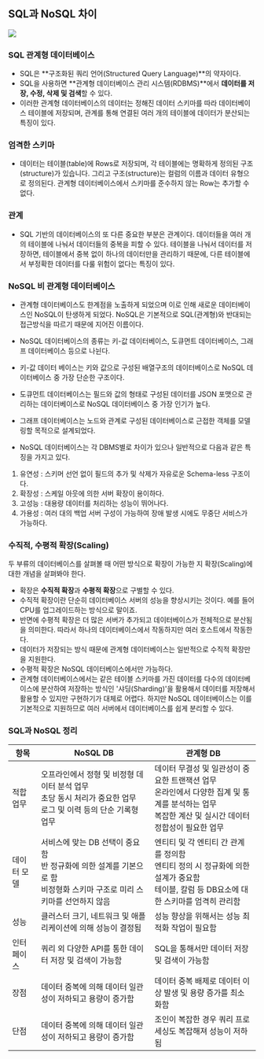 ## SQL과 NoSQL 차이
![](https://velog.velcdn.com/images/cil05265/post/9329c814-4245-4170-a617-1a933f2b4c87/image.png)

### SQL 관계형 데이터베이스
- SQL은 **구조화된 쿼리 언어(Structured Query Language)**의 약자이다. 
- SQL을 사용하면 **관계형 데이터베이스 관리 시스템(RDBMS)**에서 **데이터를 저장, 수정, 삭제 및 검색**할 수 있다.
- 이러한 관계형 데이터베이스의 데이터는 정해진 데이터 스키마를 따라 데이터베이스 테이블에 저장되며, 관계를 통해 연결된 여러 개의 테이블에 데이터가 분산되는 특징이 있다.

### 엄격한 스키마
- 데이터는 테이블(table)에 Rows로 저장되며, 각 테이블에는 명확하게 정의된 구조(structure)가 있습니다. 그리고 구조(structure)는 컬럼의 이름과 데이터 유형으로 정의된다. 관계형 데이터베이스에서 스키마를 준수하지 않는 Row는 추가할 수 없다.

### 관계
- SQL 기반의 데이터베이스의 또 다른 중요한 부분은 관계이다. 데이터들을 여러 개의 테이블에 나눠서 데이터들의 중복을 피할 수 있다. 테이블을 나눠서 데이터를 저장하면, 테이블에서 중복 없이 하나의 데이터만을 관리하기 때문에, 다른 테이블에서 부정확한 데이터를 다룰 위험이 없다는 특징이 있다.

### NoSQL 비 관계형 데이터베이스
- 관계형 데이터베이스도 한계점을 노출하게 되었으며 이로 인해 새로운 데이터베이스인 NoSQL이 탄생하게 되었다. NoSQL은 기본적으로 SQL(관계형)와 반대되는 접근방식을 따르기 때문에 지어진 이름이다.
- NoSQL 데이터베이스의 종류는 키-값 데이터베이스, 도큐먼트 데이터베이스, 그래프 데이터베이스 등으로 나뉜다. 
- 키-값 데이터 베이스는 키와 값으로 구성된 배열구조의 데이터베이스로 NoSQL 데이터베이스 중 가장 단순한 구조이다.
- 도큐먼트 데이터베이스는 필드와 값의 형태로 구성된 데이터를 JSON 포맷으로 관리하는 데이터베이스로 NoSQL 데이터베이스 중 가장 인기가 높다. 
- 그래프 데이터베이스는 노드와 관계로 구성된 데이터베이스로 근접한 객체를 모델링할 목적으로 설계되었다.

- NoSQL 데이터베이스는 각 DBMS별로 차이가 있으나 일반적으로 다음과 같은 특징을 가지고 있다.
1. 유연성 : 스키머 선언 없이 필드의 추가 및 삭제가 자유로운 Schema-less 구조이다.
2. 확장성 : 스케일 아웃에 의한 서버 확장이 용이하다.
3. 고성능 : 대용량 데이터를 처리하는 성능이 뛰어나다.
4. 가용성 : 여러 대의 백업 서버 구성이 가능하여 장애 발생 시에도 무중단 서비스가 가능하다.

### 수직적,  수평적 확장(Scaling)
두 부류의 데이터베이스를 살펴볼 때 어떤 방식으로 확장이 가능한 지 확장(Scaling)에 대한 개념을 살펴봐야 한다.
- 확장은 **수직적 확장**과 **수평적 확장**으로 구별할 수 있다. 
- 수직적 확장이란 단순히 데이터베이스 서버의 성능을 향상시키는 것이다. 예를 들어 CPU를 업그레이드하는 방식으로 말이죠. 
- 반면에 수평적 확장은 더 많은 서버가 추가되고 데이터베이스가 전체적으로 분산됨을 의미한다. 따라서 하나의 데이터베이스에서 작동하지만 여러 호스트에서 작동한다.
- 데이터가 저장되는 방식 때문에 관계형 데이터베이스는 일반적으로 수직적 확장만을 지원한다. 
- 수평적 확장은 NoSQL 데이터베이스에서만 가능하다.
- 관계형 데이터베이스에서는 같은 테이블 스키마를 가진 데이터를 다수의 데이터베이스에 분산하여 저장하는 방식인 '샤딩(Sharding)'을 활용해서 데이터를 저장해서 활용할 수 있지만 구현하기가 대체로 어렵다.
하지만 NoSQL 데이터베이스는 이를 기본적으로 지원하므로 여러 서버에서 데이터베이스를 쉽게 분리할 수 있다.

### SQL과 NoSQL 정리
|항목|NoSQL DB|관계형 DB|
|------|---|---|
|적합업무|오프라인에서 정형 및 비정형 데이터 분석 업무 <br> 초당 동시 처리가 중요한 업무 <br> 로그 및 이력 등의 단순 기록형 업무 | 데이터 무결성 및 일관성이 중요한 트랜잭션 업무 <br> 온라인에서 다양한 집계 및 통계를 분석하는 업무 <br> 복잡한 계산 및 실시간 데이터 정합성이 필요한 업무|
|데이터 모델| 서비스에 맞는 DB 선택이 중요함 <br> 반 정규화에 의한 설계를 기본으로 함 <br> 비정형화 스키마 구조로 미리 스키마를 선언하지 않음 | 엔티티 및 각 엔티티 간 관계를 정의함 <br> 엔티티 정의 시 정규화에 의한 설계가 중요함 <br> 테이블, 칼럼 등 DB요소에 대한 스키마를 엄격히 관리함|
|성능 | 클러스터 크기, 네트워크 및 애플리케이션에 의해 성능이 결정됨 | 성능 향상을 위해서는 성능 최적화 작업이 필요함|
|인터페이스 | 쿼리 외 다양한 API를 통한 데이터 저장 및 검색이 가능함 |SQL을 통해서만 데이터 저장 및 검색이 가능함|
|장점 |데이터 중복에 의해 데이터 일관성이 저하되고 용량이 증가함 |데이터 중복 배제로 데이터 이상 발생 및 용량 증가를 최소화함|
|단점| 데이터 중복에 의해 데이터 일관성이 저하되고 용량이 증가함 |조인이 복잡한 경우 쿼리 프로세싱도 복잡해져 성능이 저하됨|